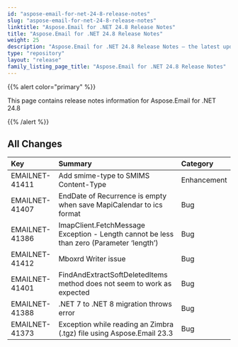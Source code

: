 ```yaml
---
id: "aspose-email-for-net-24-8-release-notes"
slug: "aspose-email-for-net-24-8-release-notes"
linktitle: "Aspose.Email for .NET 24.8 Release Notes"
title: "Aspose.Email for .NET 24.8 Release Notes"
weight: 25
description: "Aspose.Email for .NET 24.8 Release Notes – the latest updates and fixes."
type: "repository"
layout: "release"
family_listing_page_title: "Aspose.Email for .NET 24.8 Release Notes"
---
```


{{% alert color="primary" %}}

This page contains release notes information for Aspose.Email for .NET 24.8

{{% /alert %}}

## **All Changes**

|**Key**|**Summary**|**Category**|
| :- | :- | :- |
|EMAILNET-41411|Add smime-type to SMIMS Content-Type|Enhancement|
|EMAILNET-41407|EndDate of Recurrence is empty when save MapiCalendar to ics format|Bug|
|EMAILNET-41386|ImapClient.FetchMessage Exception - Length cannot be less than zero (Parameter ‘length’)|Bug|
|EMAILNET-41412|Mboxrd Writer issue|Bug|
|EMAILNET-41401|FindAndExtractSoftDeletedItems method does not seem to work as expected|Bug|
|EMAILNET-41388|.NET 7 to .NET 8 migration throws error|Bug|
|EMAILNET-41373|Exception while reading an Zimbra (.tgz) file using Aspose.Email 23.3|Bug|

